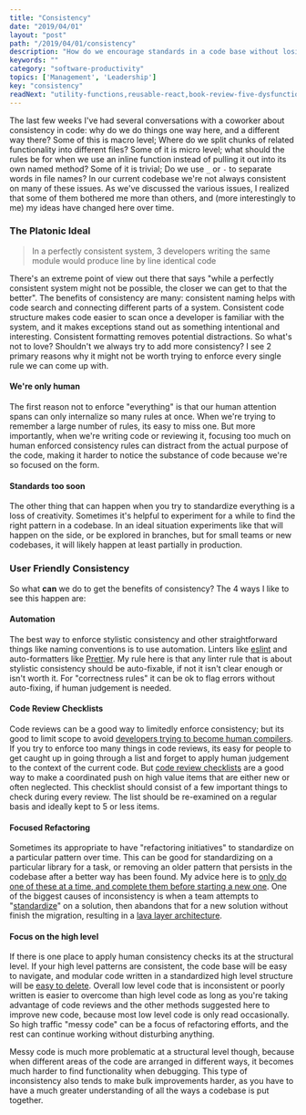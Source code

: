 ```yaml
---
title: "Consistency"
date: "2019/04/01"
layout: "post"
path: "/2019/04/01/consistency"
description: "How do we encourage standards in a code base without losing perspective?"
keywords: ""
category: "software-productivity"
topics: ['Management', 'Leadership']
key: "consistency"
readNext: "utility-functions,reusable-react,book-review-five-dysfunctions"
---
```


The last few weeks I've had several conversations with a coworker about consistency in code: why do we do things one way here, and a different way there?  Some of this is macro level; Where do we split chunks of related functionality into different files?  Some of it is micro level; what should the rules be for when we use an inline function instead of pulling it out into its own named method?  Some of it is trivial; Do we use `_` or `-` to separate words in file names?  In our current codebase we're not always consistent on many of these issues.  As we've discussed the various issues, I realized that some of them bothered me more than others, and (more interestingly to me) my ideas have changed here over time.

### The Platonic Ideal

>  In a perfectly consistent system, 3 developers writing the same module would produce line by line identical code

There's an extreme point of view out there that says "while a perfectly consistent system might not be possible, the closer we can get to that the better".  The benefits of consistency are many: consistent naming helps with code search and connecting different parts of a system.  Consistent code structure makes code easier to scan once a developer is familiar with the system, and it makes exceptions stand out as something intentional and interesting.  Consistent formatting removes potential distractions.   So what's not to love?  Shouldn't we always try to add more consistency?  I see 2 primary reasons why it might not be worth trying to enforce every single rule we can come up with.

#### We're only human

The first reason not to enforce "everything" is that our human attention spans can only internalize so many rules at once.  When we're trying to remember a large number of rules, its easy to miss one.  But more importantly, when we're writing code or reviewing it, focusing too much on human enforced consistency rules can distract from the actual purpose of the code, making it harder to notice the substance of code because we're so focused on the form.

#### Standards too soon

The other thing that can happen when you try to standardize everything is a loss of creativity.  Sometimes it's helpful to experiment for a while to find the right pattern in a codebase.  In an ideal situation experiments like that will happen on the side, or be explored in branches, but for small teams or new codebases, it will likely happen at least partially in production.


### User Friendly Consistency

So what **can** we do to get the benefits of consistency? The 4 ways I like to see this happen are:

#### Automation

The best way to enforce stylistic consistency and other straightforward things like naming conventions is to use automation.  Linters like [eslint](https://eslint.org/) and auto-formatters like [Prettier](https://prettier.io/).  My rule here is that any linter rule that is about stylistic consistency should be auto-fixable, if not it isn't clear enough or isn't worth it.  For "correctness rules" it can be ok to flag errors without auto-fixing, if human judgement is needed.

#### Code Review Checklists

Code reviews can be a good way to limitedly enforce consistency; but its good to limit scope to avoid [developers trying to become human compilers](https://samsaccone.com/posts/code-reviews-not-nits.html).  If you try to enforce too many things in code reviews, its easy for people to get caught up in going through a list and forget to apply human judgement to the context of the current code. But [code review checklists](https://benmccormick.org/2019/01/14/value-from-code-reviews) are a good way to make a coordinated push on high value items that are either new or often neglected.  This checklist should consist of a few important things to check during every review. The list should be re-examined on a regular basis and ideally kept to 5 or less items.

#### Focused Refactoring

Sometimes its appropriate to have "refactoring initiatives" to standardize on a particular pattern over time.  This can be good for standardizing on a particular library for a task, or removing an older pattern that persists in the codebase after a better way has been found.  My advice here is to [only do one of these at a time, and complete them before starting a new one](https://benmccormick.org/2018/01/07/large-improvements-small-team/).  One of the biggest causes of inconsistency is when a team attempts to "[standardize](https://xkcd.com/927/)" on a solution, then abandons that for a new solution without finish the migration, resulting in a [lava layer architecture](http://mikehadlow.blogspot.com/2014/12/the-lava-layer-anti-pattern.html).

#### Focus on the high level

If there is one place to apply human consistency checks its at the structural level.  If your high level patterns are consistent, the code base will be easy to navigate, and modular code written in a standardized high level structure will be [easy to delete](https://programmingisterrible.com/post/139222674273/write-code-that-is-easy-to-delete-not-easy-to).  Overall low level code that is inconsistent or poorly written is easier to overcome than high level code as long as you're taking advantage of code reviews and the other methods suggested here to improve new code, because most low level code is only read occasionally.  So high traffic "messy code" can be a focus of refactoring efforts, and the rest can continue working without disturbing anything.

Messy code is much more problematic at a structural level though, because when different areas of the code are arranged in different ways, it becomes much harder to find functionality when debugging.  This type of inconsistency also tends to make bulk improvements harder, as you have to have a much greater understanding of all the ways a codebase is put together.
